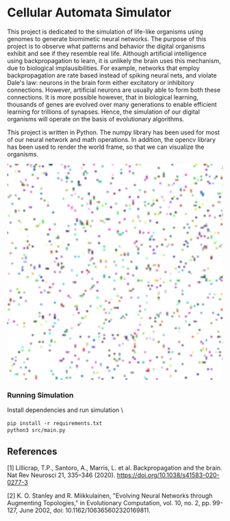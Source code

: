 # Cellular Automata Simulator

This project is dedicated to the simulation of life-like organisms using genomes to generate
biomimetic neural networks. The purpose of this project is to observe what patterns and behavior
the digital organisms exhibit and see if they resemble real life. Although artificial 
intelligence using backpropagation to learn, it is unlikely the brain uses this 
mechanism, due to biological implausibilities. For example, networks that employ 
backpropagation are rate based instead of spiking neural nets, and violate Dale's
law: neurons in the brain form either excitatory or inhibitory connections. However, 
artificial neurons are usually able to form both these connections. It is more possible
however, that in biological learning, thousands of genes are evolved over many 
generations to enable efficient learning for trillions of synapses. Hence, the simulation
of our digital organisms will operate on the basis of evolutionary algorithms.

This project is written in Python. The numpy library has been used for most of our neural
network and math operations. In addition, the opencv library has been used to render the
world frame, so that we can visualize the organisms.

![img.png](assets/ui_ex.png)

### Running Simulation

Install dependencies and run simulation \
```
pip install -r requirements.txt
python3 src/main.py
```


## References

[1] Lillicrap, T.P., Santoro, A., Marris, L. et al. Backpropagation and the brain. Nat Rev 
Neurosci 21, 335–346 (2020). https://doi.org/10.1038/s41583-020-0277-3

[2] K. O. Stanley and R. Miikkulainen, "Evolving Neural Networks through Augmenting 
Topologies," in Evolutionary Computation, vol. 10, no. 2, pp. 99-127, June 2002, 
doi: 10.1162/106365602320169811.
